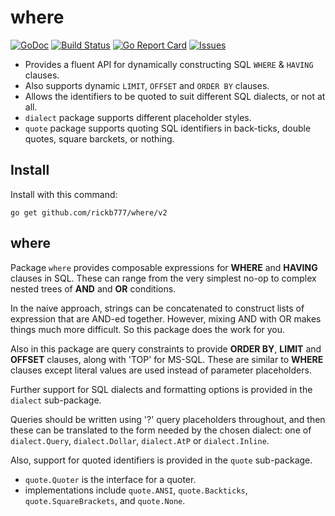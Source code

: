# where

[![GoDoc](https://img.shields.io/badge/api-Godoc-blue.svg)](https://pkg.go.dev/github.com/rickb777/where)
[![Build Status](https://travis-ci.org/rickb777/where.svg?branch=master)](https://travis-ci.org/rickb777/where/builds)
[![Go Report Card](https://goreportcard.com/badge/github.com/rickb777/where)](https://goreportcard.com/report/github.com/rickb777/where)
[![Issues](https://img.shields.io/github/issues/rickb777/where.svg)](https://github.com/rickb777/where/issues)

* Provides a fluent API for dynamically constructing SQL `WHERE` & `HAVING` clauses.
* Also supports dynamic `LIMIT`, `OFFSET` and `ORDER BY` clauses. 
* Allows the identifiers to be quoted to suit different SQL dialects, or not at all.
* `dialect` package supports different placeholder styles.
* `quote` package supports quoting SQL identifiers in back-ticks, double quotes, square barckets, or nothing.

## Install

Install with this command:

```
go get github.com/rickb777/where/v2
```

## where

Package `where` provides composable expressions for **WHERE** and **HAVING** clauses in SQL.
These can range from the very simplest no-op to complex nested trees of **AND** and **OR**
conditions.

In the naive approach, strings can be concatenated to construct lists of expression that are
AND-ed together. However, mixing AND with OR makes things much more difficult. So this package
does the work for you.

Also in this package are query constraints to provide **ORDER BY**, **LIMIT** and **OFFSET**
clauses, along with 'TOP' for MS-SQL. These are similar to **WHERE** clauses except literal values
are used instead of parameter placeholders.

Further support for SQL dialects and formatting options is provided in the `dialect` sub-package.

Queries should be written using '?' query placeholders throughout, and then these can be translated
to the form needed by the chosen dialect: one of `dialect.Query`, `dialect.Dollar`, `dialect.AtP` or
`dialect.Inline`.

Also, support for quoted identifiers is provided in the `quote` sub-package.
  - `quote.Quoter` is the interface for a quoter.
  - implementations include `quote.ANSI`, `quote.Backticks`, `quote.SquareBrackets`, and `quote.None`.
